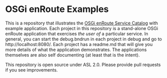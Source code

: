 # OSGi enRoute Examples

This is a repository that illustrates the [OSGi enRoute Service Catalog][enroute.services] with example application. Each project in this repository is a stand-alone OSGi enRoute application that exercises _the user of_ a particular service. In general, you can start the debug.bndrun in each project in debug and go to http://localhost:8080/<project-name>. Each project has a readme.md that will give you more details of what the application demonstrates. The applications themselves are also self documenting (at least that is the intent).

This repository is open source under ASL 2.0. Please provide pull requests if you see improvements.  

[enroute.services]: http://enroute.osgi.org/book/400-services.html